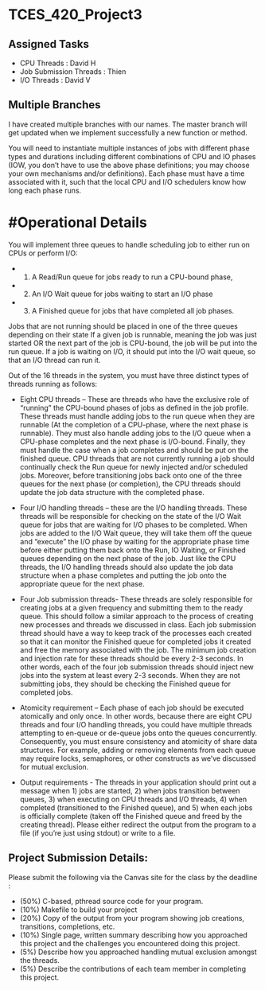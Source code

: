 # TCES_420_Project3

## Assigned Tasks
* CPU Threads : David H
* Job Submission Threads : Thien
* I/O Threads : David V

## Multiple Branches
I have created multiple branches with our names. 
The master branch will get updated when we implement successfully a new function or method.

You will need to instantiate multiple instances of jobs with different phase types and durations including different combinations of CPU and IO phases (IOW, you don’t have to use the above phase definitions; you may choose your own mechanisms and/or definitions). Each phase must have a time associated with it, such that the local CPU and I/O schedulers know how long each phase runs.

# #Operational Details

You will implement three queues to handle scheduling job to either run on CPUs or perform I/O:

* 1) A Read/Run queue for jobs ready to run a CPU-bound phase,
* 2) An I/O Wait queue for jobs waiting to start an I/O phase
* 3) A Finished queue for jobs that have completed all job phases.

Jobs that are not running should be placed in one of the three queues depending on their state If a given job is runnable, meaning the job was just started OR the next part of the job is CPU-bound, the job will be put into the run queue. If a job is waiting on I/O, it should put into the I/O wait queue, so that an I/O thread can run it.

Out of the 16 threads in the system, you must have three distinct types of threads running as follows:

* Eight CPU threads – These are threads who have the exclusive role of “running” the CPU-bound phases of jobs as defined in the job profile. These threads must handle adding jobs to the run queue when they are runnable (At the completion of a CPU-phase, where the next phase is runnable). They must also handle adding jobs to the I/O queue when a CPU-phase completes and the next phase is I/O-bound. Finally, they must handle the case when a job completes and should be put on the finished queue. CPU threads that are not currently running a job should continually check the Run queue for newly injected and/or scheduled jobs. Moreover, before transitioning jobs back onto one of the three queues for the next phase (or completion), the CPU threads should update the job data structure with the completed phase.
* Four I/O handling threads – these are the I/O handling threads. These threads will be responsible for checking on the state of the I/O Wait queue for jobs that are waiting for I/O phases to be completed. When jobs are added to the I/O Wait queue, they will take them off the queue and “execute” the I/O phase by waiting for the appropriate phase time before either putting them back onto the Run, IO Waiting, or Finished queues depending on the next phase of the job. Just like the CPU threads, the I/O handling threads should also update the job data structure when a phase completes and putting the job onto the appropriate queue for the next phase.
* Four Job submission threads- These threads are solely responsible for creating jobs at a given frequency and submitting them to the ready queue. This should follow a similar approach to the process of creating new processes and threads we discussed in class. Each job submission thread should have a way to keep track of the processes each created so that it can monitor the Finished queue for completed jobs it created and free the memory associated with the job. The minimum job creation and injection rate for these threads should be every 2-3 seconds. In other words, each of the four job submission threads should inject new jobs into the system at least every 2-3 seconds. When they are not submitting jobs, they should be checking the Finished queue for completed jobs.
 

* Atomicity requirement – Each phase of each job should be executed atomically and only once. In other words, because there are eight CPU threads and four I/O handling threads, you could have multiple threads attempting to en-queue or de-queue jobs onto the queues concurrently. Consequently, you must ensure consistency and atomicity of share data structures. For example, adding or removing elements from each queue may require locks, semaphores, or other constructs as we’ve discussed for mutual exclusion.

* Output requirements - The threads in your application should print out a message when 1) jobs are started, 2) when jobs transition between queues, 3) when executing on CPU threads and I/O threads, 4) when completed (transitioned to the Finished queue), and 5) when each jobs is officially complete (taken off the Finished queue and freed by the creating thread). Please either redirect the output from the program to a file (if you’re just using stdout) or write to a file.

## Project Submission Details:

Please submit the following via the Canvas site for the class by the deadline :

* (50%) C-based, pthread source code for your program.
* (10%) Makefile to build your project
* (20%) Copy of the output from your program showing job creations, transitions, completions, etc.
* (10%) Single page, written summary describing how you approached this project and the challenges you encountered doing this project.
* (5%) Describe how you approached handling mutual exclusion amongst the threads.
* (5%) Describe the contributions of each team member in completing this project.  
